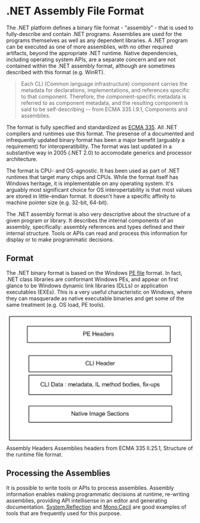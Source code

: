 .NET Assembly File Format
=========================

The .NET platform defines a binary file format - "assembly" - that is used to fully-describe and contain .NET programs.
Assemblies are used for the programs themselves as well as any dependent libraries.
A .NET program can be executed as one of more assemblies, with no other required artifacts, beyond the appropriate .NET runtime.
Native dependencies, including operating system APIs, are a separate concern and are not contained within the .NET assembly format, although are sometimes described with this format (e.g. WinRT).

> Each CLI (Common language infrastructure) component carries the metadata for declarations, implementations, and references specific to that component.
> Therefore, the component-specific metadata is referred to as component metadata, and the resulting component is said to be self-describing -- from ECMA 335 I.9.1, Components and assemblies.

The format is fully specified and standardized as [ECMA 335](dotnet-standards.md).
All .NET compilers and runtimes use this format.
The presense of a documented and infrequently updated binary format has been a major benefit (arguably a requirement) for interoperatibility.
The format was last updated in a substantive way in 2005 (.NET 2.0) to accomodate generics and processor architecture.

The format is CPU- and OS-agnostic.
It has been used as part of .NET runtimes that target many chips and CPUs.
While the format itself has Windows heritage, it is implementable on any operating system.
It's arguably most significant choice for OS interopertability is that most values are stored in little-endian format.
It doesn't have a specific affinity to machine pointer size (e.g. 32-bit, 64-bit).

The .NET assembly format is also very descriptive about the structure of a given program or library.
It describes the internal components of an assembly, specifically: assembly references and types defined and their internal structure.
Tools or APIs can read and process this information for display or to make programmatic decisions.

Format
------

The .NET binary format is based on the Windows [PE file](http://en.wikipedia.org/wiki/Portable_Executable) format.
In fact, .NET class libraries are conformant Windows PEs, and appear on first glance to be Windows dynamic link libraries (DLLs) or application executables (EXEs).
This is a very useful characteristic on Windows, where they can masquerade as native executable binaries and get some of the same treatment (e.g. OS load, PE tools).

![image](images/assembly-headers.png)
Assembly Headers Assemblies headers from ECMA 335 II.25.1, Structure of the runtime file format.

Processing the Assemblies
-------------------------

It is possible to write tools or APIs to process assemblies.
Assembly information enables making programmatic decisions at runtime, re-writing assemblies, providing API intellisense in an editor and generating documentation.
[System.Reflection](https://msdn.microsoft.com/library/system.reflection.aspx) and [Mono.Cecil](http://www.mono-project.com/docs/tools+libraries/libraries/Mono.Cecil/) are good examples of tools that are frequently used for this purpose.
